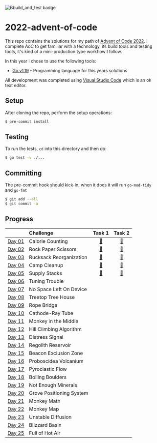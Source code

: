 ![Bbuild_and_test badge](https://github.com/andrewfitzy/2022-advent-of-code/actions/workflows/test.yml/badge.svg)

# 2022-advent-of-code

This repo contains the solutions for my path of [Advent of Code 2022](https://adventofcode.com/2022). I complete AoC to get familiar with a technology, its build tools and testing tools, it's kind of a mini-production type workflow I follow.

In this year I chose to use the following tools:
- [Go v1.19](https://go.dev/doc/devel/release#go1.19) - Programming language for this years solutions


All development was completed using [Visual Studio Code](https://code.visualstudio.com) which is an ok text editor.

## Setup
After cloning the repo, perform the setup operations:
```bash
$ pre-commit install
```

## Testing
To run the tests, `cd` into this directory and then do:
```bash
$ go test -v ./...
```


## Committing
The pre-commit hook should kick-in, when it does it will run `go-mod-tidy` and `go-fmt`
```bash
$ git add --all
$ git commit -a
```

## Progress
|                                                | Challenge                |                                                            Task 1                                                            |                                                            Task 2                                                            |
|:-----------------------------------------------|:-------------------------|:----------------------------------------------------------------------------------------------------------------------------:|:----------------------------------------------------------------------------------------------------------------------------:|
| [Day 01](https://adventofcode.com/2022/day/1)  | Calorie Counting         | [🌟](https://github.com/andrewfitzy/2022-advent-of-code/blob/main/day_01/task_01_main.go) |[🌟](https://github.com/andrewfitzy/2022-advent-of-code/blob/main/day_01/task_02_main.go)|
| [Day 02](https://adventofcode.com/2022/day/2)  | Rock Paper Scissors      | [🌟](https://github.com/andrewfitzy/2022-advent-of-code/blob/main/day_02/task_01_main.go) |[🌟](https://github.com/andrewfitzy/2022-advent-of-code/blob/main/day_02/task_02_main.go)|
| [Day 03](https://adventofcode.com/2022/day/3)  | Rucksack Reorganization  | [🌟](https://github.com/andrewfitzy/2022-advent-of-code/blob/main/day_03/task_01_main.go) |[🌟](https://github.com/andrewfitzy/2022-advent-of-code/blob/main/day_03/task_02_main.go)|
| [Day 04](https://adventofcode.com/2022/day/4)  | Camp Cleanup             | [🌟](https://github.com/andrewfitzy/2022-advent-of-code/blob/main/day_04/task_01_main.go) |[🌟](https://github.com/andrewfitzy/2022-advent-of-code/blob/main/day_04/task_02_main.go)|
| [Day 05](https://adventofcode.com/2022/day/5)  | Supply Stacks            | [🌟](https://github.com/andrewfitzy/2022-advent-of-code/blob/main/day_05/task_01_main.go) |[🌟](https://github.com/andrewfitzy/2022-advent-of-code/blob/main/day_05/task_02_main.go)|
| [Day 06](https://adventofcode.com/2022/day/6)  | Tuning Trouble           |                                                                                                                              |                                                                                                                              |
| [Day 07](https://adventofcode.com/2022/day/7)  | No Space Left On Device  |                                                                                                                              |                                                                                                                              |
| [Day 08](https://adventofcode.com/2022/day/8)  | Treetop Tree House       |                                                                                                                              |                                                                                                                              |
| [Day 09](https://adventofcode.com/2022/day/9)  | Rope Bridge              |                                                                                                                              |                                                                                                                              |
| [Day 10](https://adventofcode.com/2022/day/10) | Cathode-Ray Tube         |                                                                                                                              |                                                                                                                              |
| [Day 11](https://adventofcode.com/2022/day/11) | Monkey in the Middle     |                                                                                                                              |                                                                                                                              |
| [Day 12](https://adventofcode.com/2022/day/12) | Hill Climbing Algorithm  |                                                                                                                              |                                                                                                                              |
| [Day 13](https://adventofcode.com/2022/day/13) | Distress Signal          |                                                                                                                              |                                                                                                                              |
| [Day 14](https://adventofcode.com/2022/day/14) | Regolith Reservoir       |                                                                                                                              |                                                                                                                              |
| [Day 15](https://adventofcode.com/2022/day/15) | Beacon Exclusion Zone    |                                                                                                                              |                                                                                                                              |
| [Day 16](https://adventofcode.com/2022/day/16) | Proboscidea Volcanium    |                                                                                                                              |                                                                                                                              |
| [Day 17](https://adventofcode.com/2022/day/17) | Pyroclastic Flow         |                                                                                                                              |                                                                                                                              |
| [Day 18](https://adventofcode.com/2022/day/18) | Boiling Boulders         |                                                                                                                              |                                                                                                                              |
| [Day 19](https://adventofcode.com/2022/day/19) | Not Enough Minerals      |                                                                                                                              |                                                                                                                              |
| [Day 20](https://adventofcode.com/2022/day/20) | Grove Positioning System |                                                                                                                              |                                                                                                                              |
| [Day 21](https://adventofcode.com/2022/day/21) | Monkey Math              |                                                                                                                              |                                                                                                                              |
| [Day 22](https://adventofcode.com/2022/day/22) | Monkey Map               |                                                                                                                              |                                                                                                                              |
| [Day 23](https://adventofcode.com/2022/day/23) | Unstable Diffusion       |                                                                                                                              |                                                                                                                              |
| [Day 24](https://adventofcode.com/2022/day/24) | Blizzard Basin           |                                                                                                                              |                                                                                                                              |
| [Day 25](https://adventofcode.com/2022/day/25) | Full of Hot Air          |                                                                                                                              |                                                                                                                              |